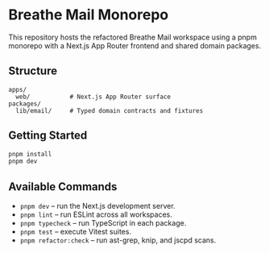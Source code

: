# Breathe Mail Monorepo

This repository hosts the refactored Breathe Mail workspace using a pnpm monorepo with a Next.js App Router frontend and shared domain packages.

## Structure

```
apps/
  web/           # Next.js App Router surface
packages/
  lib/email/     # Typed domain contracts and fixtures
```

## Getting Started

```bash
pnpm install
pnpm dev
```

## Available Commands

- `pnpm dev` – run the Next.js development server.
- `pnpm lint` – run ESLint across all workspaces.
- `pnpm typecheck` – run TypeScript in each package.
- `pnpm test` – execute Vitest suites.
- `pnpm refactor:check` – run ast-grep, knip, and jscpd scans.
